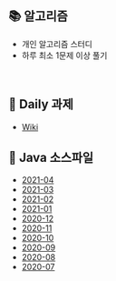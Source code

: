 ## 📚 알고리즘
- 개인 알고리즘 스터디
- 하루 최소 1문제 이상 풀기

<br>

## 📆 Daily 과제
- [Wiki](https://github.com/namdh9011/Algo/wiki)


## 📄 Java 소스파일
- [2021-04](https://github.com/namdh9011/Algo/tree/master/src/y2021/m04)
- [2021-03](https://github.com/namdh9011/Algo/tree/master/src/y2021/m03)
- [2021-02](https://github.com/namdh9011/Algo/tree/master/src/y2021/m02)
- [2021-01](https://github.com/namdh9011/Algo/tree/master/src/y2021/m01)
- [2020-12](https://github.com/namdh9011/Algo/tree/master/src/y2020/m12)
- [2020-11](https://github.com/namdh9011/Algo/tree/master/src/y2020/m11)
- [2020-10](https://github.com/namdh9011/Algo/tree/master/src/y2020/m10)
- [2020-09](https://github.com/namdh9011/Algo/tree/master/src/y2020/m09)
- [2020-08](https://github.com/namdh9011/Algo/tree/master/src/y2020/m08)
- [2020-07](https://github.com/namdh9011/Algo/tree/master/src/y2020/m07)

